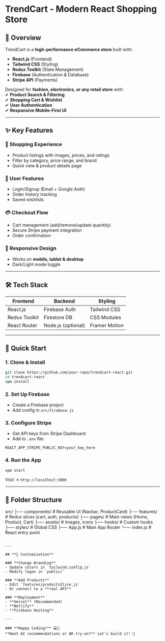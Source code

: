 # **TrendCart - Modern React Shopping Store**  

## **🚀 Overview**  
TrendCart is a **high-performance eCommerce store** built with:  
- **React.js** (Frontend)  
- **Tailwind CSS** (Styling)  
- **Redux Toolkit** (State Management)  
- **Firebase** (Authentication & Database)  
- **Stripe API** (Payments)  

Designed for **fashion, electronics, or any retail store** with:  
✔ **Product Search & Filtering**  
✔ **Shopping Cart & Wishlist**  
✔ **User Authentication**  
✔ **Responsive Mobile-First UI**  

---

## **✨ Key Features**  

### **🛒 Shopping Experience**  
- Product listings with images, prices, and ratings  
- Filter by category, price range, and brand  
- Quick view & product details page  

### **🔐 User Features**  
- Login/Signup (Email + Google Auth)  
- Order history tracking  
- Saved wishlists  

### **💳 Checkout Flow**  
- Cart management (add/remove/update quantity)  
- Secure Stripe payment integration  
- Order confirmation  

### **📱 Responsive Design**  
- Works on **mobile, tablet & desktop**  
- Dark/Light mode toggle  

---

## **🛠 Tech Stack**  

| **Frontend**       | **Backend**       | **Styling**      |  
|---------------------|-------------------|------------------|  
| React.js            | Firebase Auth     | Tailwind CSS     |  
| Redux Toolkit       | Firestore DB      | CSS Modules      |  
| React Router        | Node.js (optional)| Framer Motion    |  

---

## **🚀 Quick Start**  

### **1. Clone & Install**  
```bash
git clone https://github.com/your-repo/trendcart-react.git
cd trendcart-react
npm install
```

### **2. Set Up Firebase**  
- Create a Firebase project  
- Add config in `src/firebase.js`  

### **3. Configure Stripe**  
- Get API keys from Stripe Dashboard  
- Add to `.env` file:  
```env
REACT_APP_STRIPE_PUBLIC_KEY=your_key_here
```

### **4. Run the App**  
```bash
npm start
```
Visit → `http://localhost:3000`  

---

## **📂 Folder Structure**  


src/
├── components/      # Reusable UI (Navbar, ProductCard)
├── features/        # Redux slices (cart, auth, products)
├── pages/           # Main views (Home, Product, Cart)
├── assets/          # Images, icons
├── hooks/           # Custom hooks
├── styles/          # Global CSS
├── App.js           # Main App Router
└── index.js         # React entry point
```

---

## **🔧 Customization**  

### **Change Branding**  
- Update colors in `tailwind.config.js`  
- Modify logos in `public/`  

### **Add Products**  
- Edit `features/productsSlice.js`  
- Or connect to a **real API**  

### **Deployment**  
- **Vercel** (Recommended)  
- **Netlify**  
- **Firebase Hosting**  

---

### **Happy Coding!** 💻🛒  
**Want AI recommendations or AR try-on?** Let’s build it! 🚀
